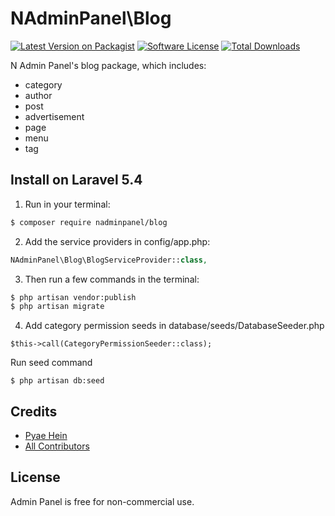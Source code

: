 # NAdminPanel\Blog

[![Latest Version on Packagist][ico-version]][link-packagist]
[![Software License][ico-license]](LICENSE.md)
[![Total Downloads][ico-downloads]][link-downloads]

N Admin Panel's blog package, which includes:
- category
- author
- post
- advertisement
- page
- menu
- tag


## Install on Laravel 5.4

1) Run in your terminal:

``` bash
$ composer require nadminpanel/blog
```

2) Add the service providers in config/app.php:
``` php
NAdminPanel\Blog\BlogServiceProvider::class,
```

3) Then run a few commands in the terminal:
``` bash
$ php artisan vendor:publish
$ php artisan migrate
```

4) Add category permission seeds in database/seeds/DatabaseSeeder.php
```
$this->call(CategoryPermissionSeeder::class);
```
Run seed command
```
$ php artisan db:seed
```

## Credits

- [Pyae Hein][link-author]
- [All Contributors][link-contributors]

## License

Admin Panel is free for non-commercial use.

[ico-version]: https://img.shields.io/packagist/v/nadminpanel/blog.svg?style=flat-square
[ico-license]: https://img.shields.io/badge/license-MIT-brightgreen.svg?style=flat-square
[ico-downloads]: https://img.shields.io/packagist/dt/nadminpanel/blog.svg?style=flat-square

[link-packagist]: https://packagist.org/packages/nadminpanel/blog
[link-downloads]: https://packagist.org/packages/nadminpanel/blog
[link-author]: https://github.com/pyaehein
[link-contributors]: ../../contributors